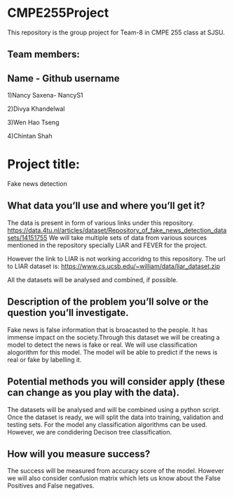 # CMPE255Project
This repository is the group project for Team-8 in CMPE 255 class at SJSU.
## Team members:
## Name - Github username

1)Nancy Saxena- NancyS1

2)Divya Khandelwal

3)Wen Hao Tseng

4)Chintan Shah

# Project title: 

Fake news detection

## What data you’ll use and where you’ll get it?

The data is present in form of various links under this repository.
https://data.4tu.nl/articles/dataset/Repository_of_fake_news_detection_datasets/14151755
We will take multiple sets of data from various sources mentioned in the repository specially LIAR and FEVER for the project.

However the link to LIAR is not working accoridng to this repository. The url to LIAR dataset is:
https://www.cs.ucsb.edu/~william/data/liar_dataset.zip

All the datasets will be analysed and combined, if possible.

## Description of the problem you’ll solve or the question you’ll investigate.

Fake news is false information that is broacasted to the people. It has immense impact on the society.Through this dataset we will be creating a model to detect the news is fake or real. We will use classification alogorithm for this model. The model will be able to predict if the news is real or fake by labelling it.


## Potential methods you will consider apply (these can change as you play with the data).

The datasets will be analysed and will be combined using a python script. Once the dataset is ready, we will split the data into training, validation and testing sets. For the model any classification algorithms can be used. However, we are condidering Decison tree classification.

## How will you measure success?

The success will be measured from accuracy score of the model. However we will also consider confusion matrix which lets us know about the False Positives and False negatives.









